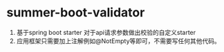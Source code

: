 # summer-boot-validator
1. 基于spring boot starter 对于api请求参数做出校验的自定义starter
2. 应用框架只需要加上注解例如@NotEmpty等即可，不需要写任何其他代码。
